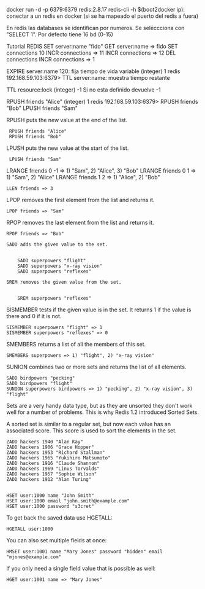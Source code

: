 docker run -d -p 6379:6379 redis:2.8.17
redis-cli -h $(boot2docker ip): conectar a un redis en docker (si se ha mapeado el puerto del redis a fuera)

En redis las databases se identifican por numeros. Se seleccciona con "SELECT 1". Por defecto tiene 16 bd (0-15)

Tutorial REDIS
SET server:name "fido"
GET server:name  => fido
  SET connections 10
    INCR connections => 11
    INCR connections => 12
    DEL connections
    INCR connections => 1
    
EXPIRE server:name 120: fija tiempo de vida variable
(integer) 1
redis 192.168.59.103:6379> TTL server:name: muestra tiempo restante

TTL resource:lock
(integer) -1
Si no esta definido devuelve -1

RPUSH friends "Alice"
(integer) 1
redis 192.168.59.103:6379> RPUSH friends "Bob"
 LPUSH friends "Sam"
 
 RPUSH puts the new value at the end of the list.
 
     RPUSH friends "Alice"
     RPUSH friends "Bob"
 
 LPUSH puts the new value at the start of the list.
 
 
     LPUSH friends "Sam"


 LRANGE friends 0 -1 => 1) "Sam", 2) "Alice", 3) "Bob"
    LRANGE friends 0 1 => 1) "Sam", 2) "Alice"
    LRANGE friends 1 2 => 1) "Alice", 2) "Bob"
    

    LLEN friends => 3

LPOP removes the first element from the list and returns it.


    LPOP friends => "Sam"

RPOP removes the last element from the list and returns it.


    RPOP friends => "Bob"

    SADD adds the given value to the set.
    
    
        SADD superpowers "flight"
        SADD superpowers "x-ray vision"
        SADD superpowers "reflexes"
    
    SREM removes the given value from the set.
    
    
        SREM superpowers "reflexes"

SISMEMBER tests if the given value is in the set. It returns 1 if the value is there and 0 if it is not.


    SISMEMBER superpowers "flight" => 1
    SISMEMBER superpowers "reflexes" => 0

SMEMBERS returns a list of all the members of this set.


    SMEMBERS superpowers => 1) "flight", 2) "x-ray vision"

SUNION combines two or more sets and returns the list of all elements.


    SADD birdpowers "pecking"
    SADD birdpowers "flight"
    SUNION superpowers birdpowers => 1) "pecking", 2) "x-ray vision", 3) "flight"

Sets are a very handy data type, but as they are unsorted they don't work well for a number of problems. This is why Redis 1.2 introduced Sorted Sets.

A sorted set is similar to a regular set, but now each value has an associated score. This score is used to sort the elements in the set.


    ZADD hackers 1940 "Alan Kay"
    ZADD hackers 1906 "Grace Hopper"
    ZADD hackers 1953 "Richard Stallman"
    ZADD hackers 1965 "Yukihiro Matsumoto"
    ZADD hackers 1916 "Claude Shannon"
    ZADD hackers 1969 "Linus Torvalds"
    ZADD hackers 1957 "Sophie Wilson"
    ZADD hackers 1912 "Alan Turing"


    HSET user:1000 name "John Smith"
    HSET user:1000 email "john.smith@example.com"
    HSET user:1000 password "s3cret"

To get back the saved data use HGETALL:


    HGETALL user:1000

You can also set multiple fields at once:


    HMSET user:1001 name "Mary Jones" password "hidden" email "mjones@example.com"

If you only need a single field value that is possible as well:


    HGET user:1001 name => "Mary Jones"
